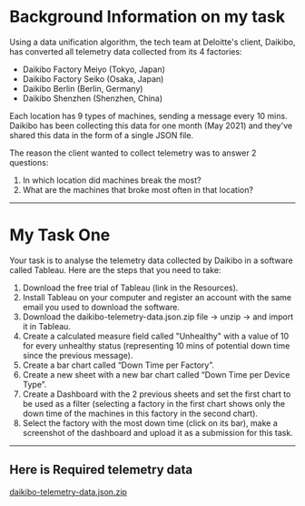 # Background Information on my task

Using a data unification algorithm, the tech team at Deloitte's client, Daikibo, has converted all telemetry data collected from its 4 factories:

  - Daikibo Factory Meiyo (Tokyo, Japan)
  - Daikibo Factory Seiko (Osaka, Japan)
  - Daikibo Berlin (Berlin, Germany)
  - Daikibo Shenzhen (Shenzhen, China)

Each location has 9 types of machines, sending a message every 10 mins. Daikibo has been collecting this data for one month (May 2021) and they've shared this data in the form of a single JSON file.

The reason the client wanted to collect telemetry was to answer 2 questions:

  1. In which location did machines break the most?
  2. What are the machines that broke most often in that location?
    
---
# My Task One
Your task is to analyse the telemetry data collected by Daikibo in a software called Tableau. Here are the steps that you need to take:

  1. Download the free trial of Tableau (link in the Resources).
  2. Install Tableau on your computer and register an account with the same email you used to download the software.
  3. Download the daikibo-telemetry-data.json.zip file -> unzip -> and import it in Tableau.
  4. Create a calculated measure field called "Unhealthy" with a value of 10 for every unhealthy status (representing 10 mins of potential down time since the previous message).
  5. Create a bar chart called “Down Time per Factory”.
  6. Create a new sheet with a new bar chart called “Down Time per Device Type”.
  7. Create a Dashboard with the 2 previous sheets and set the first chart to be used as a filter (selecting a factory in the first chart shows only the down time of the machines in this factory in the second chart).
  8. Select the factory with the most down time (click on its bar), make a screenshot of the dashboard and upload it as a submission for this task.

---
## Here is Required telemetry data
[daikibo-telemetry-data.json.zip](https://github.com/user-attachments/files/19089046/daikibo-telemetry-data.json.zip)

